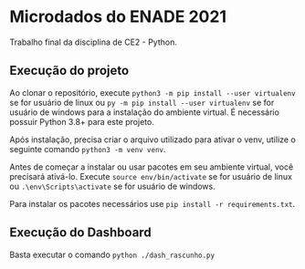 # Microdados do ENADE 2021
Trabalho final da disciplina de CE2 - Python.

## Execução do projeto

Ao clonar o repositório, execute `python3 -m pip install --user virtualenv` se for usuário de linux ou `py -m pip install --user virtualenv` se for usuário de windows para a instalação do ambiente virtual. É necessário possuir Python 3.8+ para este projeto.

Após instalação, precisa criar o arquivo utilizado para ativar o venv, utilize o seguinte comando `python3 -m venv venv`.

Antes de começar a instalar ou usar pacotes em seu ambiente virtual, você precisará ativá-lo. Execute `source env/bin/activate` se for usuário de linux ou `.\env\Scripts\activate` se for usuário de windows.

Para instalar os pacotes necessários use `pip install -r requirements.txt`.

## Execução do Dashboard

Basta executar o comando `python ./dash_rascunho.py`